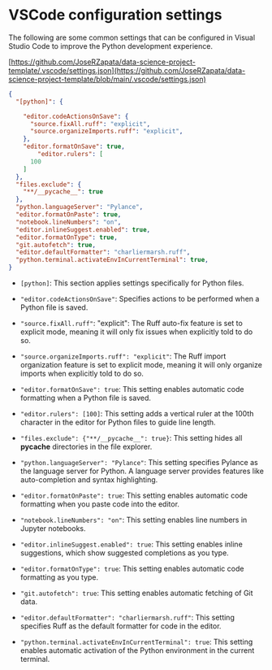# VSCode configuration settings

The following are some common settings that can be configured in Visual Studio Code to improve the Python development experience.

[https://github.com/JoseRZapata/data-science-project-template/.vscode/settings.json](https://github.com/JoseRZapata/data-science-project-template/blob/main/.vscode/settings.json)

```json
{
  "[python]": {

    "editor.codeActionsOnSave": {
      "source.fixAll.ruff": "explicit",
      "source.organizeImports.ruff": "explicit",
    },
    "editor.formatOnSave": true,
        "editor.rulers": [
      100
    ]
  },
  "files.exclude": {
    "**/__pycache__": true
  },
  "python.languageServer": "Pylance",
  "editor.formatOnPaste": true,
  "notebook.lineNumbers": "on",
  "editor.inlineSuggest.enabled": true,
  "editor.formatOnType": true,
  "git.autofetch": true,
  "editor.defaultFormatter": "charliermarsh.ruff",
  "python.terminal.activateEnvInCurrentTerminal": true,
}
```

- `[python]`: This section applies settings specifically for Python files.

- `"editor.codeActionsOnSave"`: Specifies actions to be performed when a Python file is saved.
- `"source.fixAll.ruff"`: "explicit": The Ruff auto-fix feature is set to explicit mode, meaning it will only fix issues when explicitly told to do so.
- `"source.organizeImports.ruff": "explicit"`: The Ruff import organization feature is set to explicit mode, meaning it will only organize imports when explicitly told to do so.
- `"editor.formatOnSave": true`: This setting enables automatic code formatting when a Python file is saved.
- `"editor.rulers": [100]`: This setting adds a vertical ruler at the 100th character in the editor for Python files to guide line length.
- `"files.exclude": {"**/__pycache__": true}`: This setting hides all __pycache__ directories in the file explorer.

- `"python.languageServer": "Pylance"`: This setting specifies Pylance as the language server for Python. A language server provides features like auto-completion and syntax highlighting.

- `"editor.formatOnPaste": true`: This setting enables automatic code formatting when you paste code into the editor.

- `"notebook.lineNumbers": "on"`: This setting enables line numbers in Jupyter notebooks.

- `"editor.inlineSuggest.enabled": true`: This setting enables inline suggestions, which show suggested completions as you type.

- `"editor.formatOnType": true`: This setting enables automatic code formatting as you type.

- `"git.autofetch": true`: This setting enables automatic fetching of Git data.

- `"editor.defaultFormatter": "charliermarsh.ruff"`: This setting specifies Ruff as the default formatter for code in the editor.

- `"python.terminal.activateEnvInCurrentTerminal": true`: This setting enables automatic activation of the Python environment in the current terminal.
